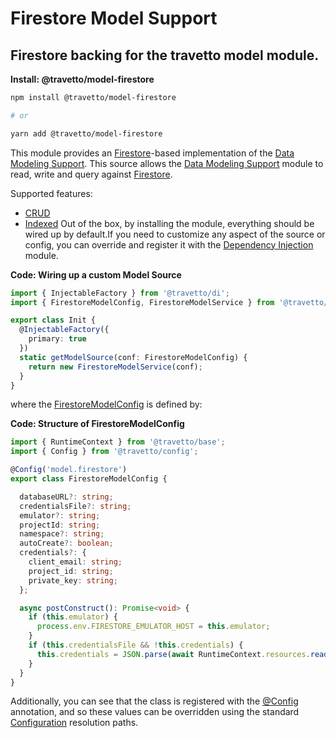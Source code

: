 <!-- This file was generated by @travetto/doc and should not be modified directly -->
<!-- Please modify https://github.com/travetto/travetto/tree/main/module/model-firestore/DOC.tsx and execute "npx trv doc" to rebuild -->
# Firestore Model Support

## Firestore backing for the travetto model module.

**Install: @travetto/model-firestore**
```bash
npm install @travetto/model-firestore

# or

yarn add @travetto/model-firestore
```

This module provides an [Firestore](https://firebase.google.com/docs/firestore)-based implementation of the [Data Modeling Support](https://github.com/travetto/travetto/tree/main/module/model#readme "Datastore abstraction for core operations.").  This source allows the [Data Modeling Support](https://github.com/travetto/travetto/tree/main/module/model#readme "Datastore abstraction for core operations.") module to read, write and query against [Firestore](https://firebase.google.com/docs/firestore). 

Supported features:
   *  [CRUD](https://github.com/travetto/travetto/tree/main/module/model/src/service/crud.ts#L11)
   *  [Indexed](https://github.com/travetto/travetto/tree/main/module/model/src/service/indexed.ts#L12)
Out of the box, by installing the module, everything should be wired up by default.If you need to customize any aspect of the source or config, you can override and register it with the [Dependency Injection](https://github.com/travetto/travetto/tree/main/module/di#readme "Dependency registration/management and injection support.") module.

**Code: Wiring up a custom Model Source**
```typescript
import { InjectableFactory } from '@travetto/di';
import { FirestoreModelConfig, FirestoreModelService } from '@travetto/model-firestore';

export class Init {
  @InjectableFactory({
    primary: true
  })
  static getModelSource(conf: FirestoreModelConfig) {
    return new FirestoreModelService(conf);
  }
}
```

where the [FirestoreModelConfig](https://github.com/travetto/travetto/tree/main/module/model-firestore/src/config.ts#L5) is defined by:

**Code: Structure of FirestoreModelConfig**
```typescript
import { RuntimeContext } from '@travetto/base';
import { Config } from '@travetto/config';

@Config('model.firestore')
export class FirestoreModelConfig {

  databaseURL?: string;
  credentialsFile?: string;
  emulator?: string;
  projectId: string;
  namespace?: string;
  autoCreate?: boolean;
  credentials?: {
    client_email: string;
    project_id: string;
    private_key: string;
  };

  async postConstruct(): Promise<void> {
    if (this.emulator) {
      process.env.FIRESTORE_EMULATOR_HOST = this.emulator;
    }
    if (this.credentialsFile && !this.credentials) {
      this.credentials = JSON.parse(await RuntimeContext.resources.read(this.credentialsFile));
    }
  }
}
```

Additionally, you can see that the class is registered with the [@Config](https://github.com/travetto/travetto/tree/main/module/config/src/decorator.ts#L13) annotation, and so these values can be overridden using the standard [Configuration](https://github.com/travetto/travetto/tree/main/module/config#readme "Configuration support") resolution paths.
